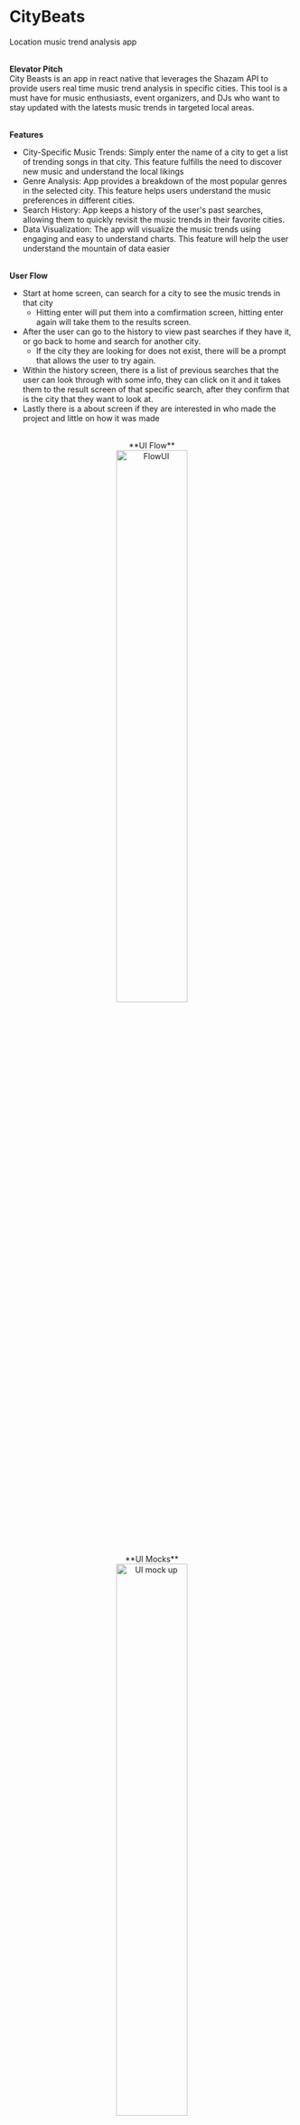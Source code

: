 # CityBeats
Location music trend analysis app 

<br>**Elevator Pitch**
<br>City Beasts is an app in react native that leverages the Shazam API to provide 
users real time music trend analysis in specific cities. This tool is a must have 
for music enthusiasts, event organizers, and DJs who want to stay updated with 
the latests music trends in targeted local areas. 

<br> **Features**
* City-Specific Music Trends: Simply enter the name of a city to get a list of
trending songs in that city. This feature fulfills the need to discover new music and 
understand the local likings
* Genre Analysis: App provides a breakdown of the most popular genres in the 
selected city. This feature helps users understand the music preferences in 
different cities.
* Search History: App keeps a history of the user's past searches, allowing them to 
quickly revisit the music trends in their favorite cities.
* Data Visualization: The app will visualize the music trends using engaging and 
easy to understand charts. This feature will help the user understand the mountain 
of data easier

<br> **User Flow**
* Start at home screen, can search for a city to see the music trends in that city 
  * Hitting enter will put them into a comfirmation screen, hitting enter again will 
take them to the results screen. 
* After the user can go to the history to view past searches if they have it, or go back 
to home and search for another city.
  * If the city they are looking for does not exist, there will be a prompt that allows the
user to try again.
* Within the history screen, there is a list of previous searches that the user can look
through with some info, they can click on it and it takes them to the result screen
of that specific search, after they confirm that is the city that they want to look at.
* Lastly there is a about screen if they are interested in who made the project and 
little on how it was made

<p align="center">
  <br> **UI Flow**
  <br><img src="https://github.com/Bizarrespace/CityBeats/assets/78052960/a1a49ea0-c3f2-4fa3-8f33-5a740f603a66" alt="FlowUI" style="width: 50%;">
  <br> **UI Mocks**
  <br><img src="https://github.com/Bizarrespace/CityBeats/assets/78052960/36bc32c5-dc8d-4dfe-a8bd-418b2efc8042" alt="UI mock up" style="width: 50%;">
</p>

# If you want to run
* Did not push all the files needed for react to run
* Have your own react native cli up and running, and just change these files:
  * App.js
  * Home.js
  * package.json
  * package-lock.json
  * in components:
    * About.js
  * in assets:
    * logo.png
  

# How to handle Rapid API request
* First you have to get the data, so you use axios and then get the data using fetchData, and then do the API request, this will return raw JSON data
* We only want for now Title, image, url so we have to filter out the JSON file to get just that
  * Make sure after we filter it out, we also save it to an array of objects with each object containing, title, image, and url
* Now that we have that filtered data, we can pass it into a history.js file for example, and then either flatlist it or something else to make it look good
* Having just that down will be good, then you can make sure that the API call works and that you are able to get the data that you want from it
* From there you can move on to see what stats you can get from the JSON as well maybe so that you are able to do the analysis
  * Can get genre from shazam-songs/get-details
  * resources, shazam-songs, id, attribute, agenre, primary(could have another field to it too idk)
